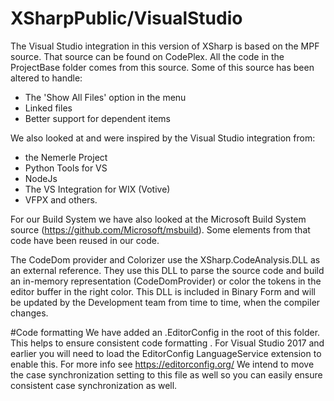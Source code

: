 # XSharpPublic/VisualStudio
The Visual Studio integration in this version of XSharp is based on the MPF source. That source can be found on CodePlex.
All the code in the ProjectBase folder comes from this source.
Some of this source has been altered to handle:
- The 'Show All Files' option in the menu
- Linked files
- Better support for dependent items

We also looked at and were inspired by the Visual Studio integration from:
- the Nemerle Project
- Python Tools for VS
- NodeJs
- The VS Integration for WIX (Votive)
- VFPX and others.

For our Build System we have also looked at the Microsoft Build System source (https://github.com/Microsoft/msbuild).
Some elements from that code have been reused in our code.

The CodeDom provider and Colorizer use the XSharp.CodeAnalysis.DLL as an external reference.
They use this DLL to parse the source code and build an in-memory representation (CodeDomProvider) or color the tokens in
the editor buffer in the right color. This DLL is included in Binary Form and will be updated by the Development team from
time to time, when the compiler changes.


#Code formatting
We have added an .EditorConfig in the root of this folder. This helps to ensure consistent code formatting .
For Visual Studio 2017 and earlier you will need to load the EditorConfig LanguageService extension to enable this.
For more info see https://editorconfig.org/
We intend to move the case synchronization setting to this file as well so you can easily ensure consistent case synchronization as well.
